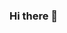 ### Hi there 👋

<!-- I'm a graduate student at the University of Toronto, using machine learning techniques to study Atmospheric Physics

- I’m currently working on using a Deep Learning model to predict summertime tropospheric ozone over the United States
- I’m currently learning Python+GIS, ML + MLOps & Applied Statistics (to climate data) -->

<!-- Checkout my portfolio here: [apurba-biswas.github.io](https://apurba-biswas.github.io/) -->
